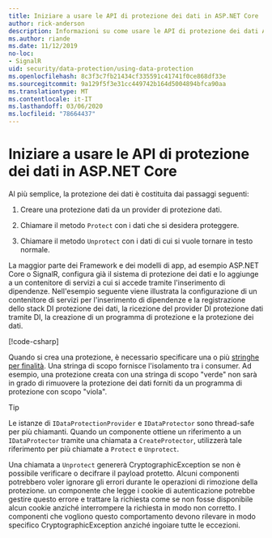 ```yaml
---
title: Iniziare a usare le API di protezione dei dati in ASP.NET Core
author: rick-anderson
description: Informazioni su come usare le API di protezione dei dati ASP.NET Core per la protezione e la rimozione della protezione dei dati in un'app.
ms.author: riande
ms.date: 11/12/2019
no-loc:
- SignalR
uid: security/data-protection/using-data-protection
ms.openlocfilehash: 8c3f3c7fb21434cf335591c41741f0ce868df33e
ms.sourcegitcommit: 9a129f5f3e31cc449742b164d5004894bfca90aa
ms.translationtype: MT
ms.contentlocale: it-IT
ms.lasthandoff: 03/06/2020
ms.locfileid: "78664437"
---
```

# <a name="get-started-with-the-data-protection-apis-in-aspnet-core"></a>Iniziare a usare le API di protezione dei dati in ASP.NET Core

<a name="security-data-protection-getting-started"></a>

Al più semplice, la protezione dei dati è costituita dai passaggi seguenti:

1. Creare una protezione dati da un provider di protezione dati.

2. Chiamare il metodo `Protect` con i dati che si desidera proteggere.

3. Chiamare il metodo `Unprotect` con i dati di cui si vuole tornare in testo normale.

La maggior parte dei Framework e dei modelli di app, ad esempio ASP.NET Core o SignalR, configura già il sistema di protezione dei dati e lo aggiunge a un contenitore di servizi a cui si accede tramite l'inserimento di dipendenze. Nell'esempio seguente viene illustrata la configurazione di un contenitore di servizi per l'inserimento di dipendenze e la registrazione dello stack DI protezione dei dati, la ricezione del provider DI protezione dati tramite DI, la creazione di un programma di protezione e la protezione dei dati.

[!code-csharp[](../../security/data-protection/using-data-protection/samples/protectunprotect.cs?highlight=26,34,35,36,37,38,39,40)]

Quando si crea una protezione, è necessario specificare una o più [stringhe per finalità](xref:security/data-protection/consumer-apis/purpose-strings). Una stringa di scopo fornisce l'isolamento tra i consumer. Ad esempio, una protezione creata con una stringa di scopo "verde" non sarà in grado di rimuovere la protezione dei dati forniti da un programma di protezione con scopo "viola".

>[!TIP]
> Le istanze di `IDataProtectionProvider` e `IDataProtector` sono thread-safe per più chiamanti. Quando un componente ottiene un riferimento a un `IDataProtector` tramite una chiamata a `CreateProtector`, utilizzerà tale riferimento per più chiamate a `Protect` e `Unprotect`.
>
>Una chiamata a `Unprotect` genererà CryptographicException se non è possibile verificare o decifrare il payload protetto. Alcuni componenti potrebbero voler ignorare gli errori durante le operazioni di rimozione della protezione. un componente che legge i cookie di autenticazione potrebbe gestire questo errore e trattare la richiesta come se non fosse disponibile alcun cookie anziché interrompere la richiesta in modo non corretto. I componenti che vogliono questo comportamento devono rilevare in modo specifico CryptographicException anziché ingoiare tutte le eccezioni.
